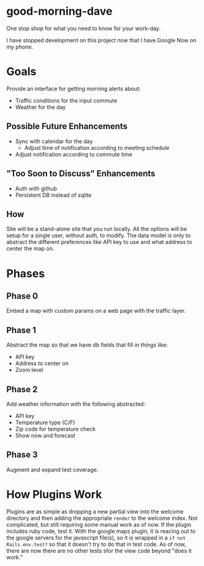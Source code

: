 good-morning-dave
=================

One stop shop for what you need to know for your work-day.

I have stopped development on this project now that I have Google Now
on my phone.

# Goals

Provide an interface for getting morning alerts about:

* Traffic conditions for the input commute
* Weather for the day

## Possible Future Enhancements

* Sync with calendar for the day
  * Adjust time of notification according to meeting schedule
* Adjust notification according to commute time

## "Too Soon to Discuss" Enhancements

* Auth with github
* Persistent DB instead of sqlite

## How

Site will be a stand-alone site that you run locally. All the options
will be setup for a single user, without auth, to modify. The data
model is only to abstract the different preferences like API key
to use and what address to center the map on.

# Phases

## Phase 0

Embed a map with custom params on a web page with the traffic layer.

## Phase 1

Abstract the map so that we have db fields that fill in things like:

* API key
* Address to center on
* Zoom level

## Phase 2

Add weather information with the following abstracted:

* API key
* Temperature type (C/F)
* Zip code for temperature check
* Show now and forecast

## Phase 3

Augment and expand test coverage.

# How Plugins Work

Plugins are as simple as dropping a new partial view into the welcome directory
and then adding the appropriate `render` to the welcome index. Not complicated,
but still requiring some manual work as of now. If the plugin includes ruby
code, test it. With the google maps plugin, it is reacing out to the google
servers for the javascript file(s), so it is wrapped in a
`if not Rails.env.test?` so that it doesn't try to do that in test code. As of
now, there are now there are no other tests sfor the view code beyond "does it
work."
